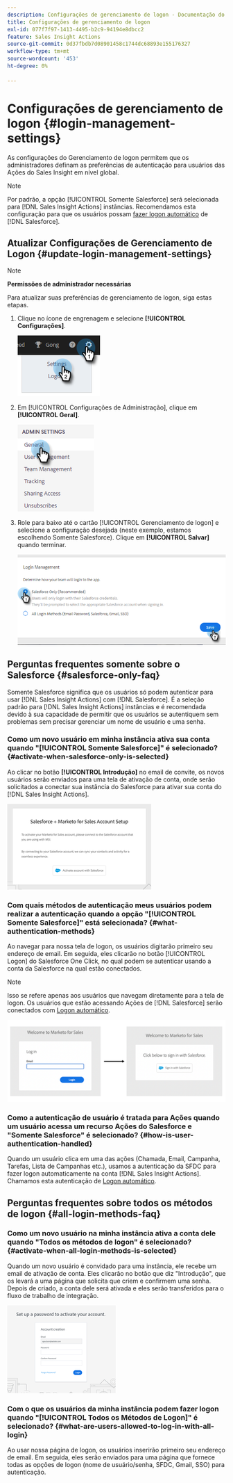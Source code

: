```yaml
---
description: Configurações de gerenciamento de logon - Documentação do Marketo - Documentação do produto
title: Configurações de gerenciamento de logon
exl-id: 077f7f97-1413-4495-b2c9-94194e8dbcc2
feature: Sales Insight Actions
source-git-commit: 0d37fbdb7d08901458c1744dc68893e155176327
workflow-type: tm+mt
source-wordcount: '453'
ht-degree: 0%

---
```


# Configurações de gerenciamento de logon {#login-management-settings}

As configurações do Gerenciamento de logon permitem que os administradores definam as preferências de autenticação para usuários das Ações do Sales Insight em nível global.

>[!NOTE]
>
>Por padrão, a opção [!UICONTROL Somente Salesforce] será selecionada para [!DNL Sales Insight Actions] instâncias. Recomendamos esta configuração para que os usuários possam [fazer logon automático](/help/marketo/product-docs/marketo-sales-insight/actions/admin/auto-login-from-salesforce.md) de [!DNL Salesforce].

## Atualizar Configurações de Gerenciamento de Logon {#update-login-management-settings}

>[!NOTE]
>
>**Permissões de administrador necessárias**

Para atualizar suas preferências de gerenciamento de logon, siga estas etapas.

1. Clique no ícone de engrenagem e selecione **[!UICONTROL Configurações]**.

   ![](assets/login-management-settings-1.png)

1. Em [!UICONTROL Configurações de Administração], clique em **[!UICONTROL Geral]**.

   ![](assets/login-management-settings-2.png)

1. Role para baixo até o cartão [!UICONTROL Gerenciamento de logon] e selecione a configuração desejada (neste exemplo, estamos escolhendo Somente Salesforce). Clique em **[!UICONTROL Salvar]** quando terminar.

   ![](assets/login-management-settings-3.png)

## Perguntas frequentes somente sobre o Salesforce {#salesforce-only-faq}

Somente Salesforce significa que os usuários só podem autenticar para usar [!DNL Sales Insight Actions] com [!DNL Salesforce]. É a seleção padrão para [!DNL Sales Insight Actions] instâncias e é recomendada devido à sua capacidade de permitir que os usuários se autentiquem sem problemas sem precisar gerenciar um nome de usuário e uma senha.

### Como um novo usuário em minha instância ativa sua conta quando &quot;[!UICONTROL Somente Salesforce]&quot; é selecionado? {#activate-when-salesforce-only-is-selected}

Ao clicar no botão **[!UICONTROL Introdução]** no email de convite, os novos usuários serão enviados para uma tela de ativação de conta, onde serão solicitados a conectar sua instância do Salesforce para ativar sua conta do [!DNL Sales Insight Actions].

![](assets/login-management-settings-4.png)

### Com quais métodos de autenticação meus usuários podem realizar a autenticação quando a opção &quot;[!UICONTROL Somente Salesforce]&quot; está selecionada? {#what-authentication-methods}

Ao navegar para nossa tela de logon, os usuários digitarão primeiro seu endereço de email. Em seguida, eles clicarão no botão [!UICONTROL Logon] do Salesforce One Click, no qual podem se autenticar usando a conta da Salesforce na qual estão conectados.

>[!NOTE]
>
>Isso se refere apenas aos usuários que navegam diretamente para a tela de logon. Os usuários que estão acessando Ações de [!DNL Salesforce] serão conectados com [Logon automático](/help/marketo/product-docs/marketo-sales-insight/actions/admin/auto-login-from-salesforce.md).

![](assets/login-management-settings-5.png)

### Como a autenticação de usuário é tratada para Ações quando um usuário acessa um recurso Ações do Salesforce e &quot;Somente Salesforce&quot; é selecionado? {#how-is-user-authentication-handled}

Quando um usuário clica em uma das ações (Chamada, Email, Campanha, Tarefas, Lista de Campanhas etc.), usamos a autenticação da SFDC para fazer logon automaticamente na conta [!DNL Sales Insight Actions]. Chamamos esta autenticação de [Logon automático](/help/marketo/product-docs/marketo-sales-insight/actions/admin/auto-login-from-salesforce.md).

## Perguntas frequentes sobre todos os métodos de logon {#all-login-methods-faq}

### Como um novo usuário na minha instância ativa a conta dele quando &quot;Todos os métodos de logon&quot; é selecionado? {#activate-when-all-login-methods-is-selected}

Quando um novo usuário é convidado para uma instância, ele recebe um email de ativação de conta. Eles clicarão no botão que diz &quot;Introdução&quot;, que os levará a uma página que solicita que criem e confirmem uma senha. Depois de criado, a conta dele será ativada e eles serão transferidos para o fluxo de trabalho de integração.

![](assets/login-management-settings-6.png)

### Com o que os usuários da minha instância podem fazer logon quando &quot;[!UICONTROL Todos os Métodos de Logon]&quot; é selecionado? {#what-are-users-allowed-to-log-in-with-all-login}

Ao usar nossa página de logon, os usuários inserirão primeiro seu endereço de email. Em seguida, eles serão enviados para uma página que fornece todas as opções de logon (nome de usuário/senha, SFDC, Gmail, SSO) para autenticação.
